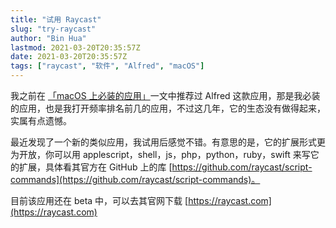 ```yaml
---
title: "试用 Raycast"
slug: "try-raycast"
author: "Bin Hua"
lastmod: 2021-03-20T20:35:57Z
date: 2021-03-20T20:35:57Z
tags: ["raycast", "软件", "Alfred", "macOS"]
---
```


我之前在 [「macOS 上必装的应用」](https://tourcoder.com/essential-apps-on-macos/)一文中推荐过 Alfred 这款应用，那是我必装的应用，也是我打开频率排名前几的应用，不过这几年，它的生态没有做得起来，实属有点遗憾。

最近发现了一个新的类似应用，我试用后感觉不错。有意思的是，它的扩展形式更为开放，你可以用 applescript，shell，js，php，python，ruby，swift 来写它的扩展，具体看其官方在 GitHub 上的库 [https://github.com/raycast/script-commands](https://github.com/raycast/script-commands)。

目前该应用还在 beta 中，可以去其官网下载 [https://raycast.com](https://raycast.com)

